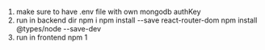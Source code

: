 1) make sure to have .env file with own mongodb authKey 
2) run in backend dir
npm i
npm install --save react-router-dom
npm install @types/node --save-dev
3) run in frontend 
npm 1